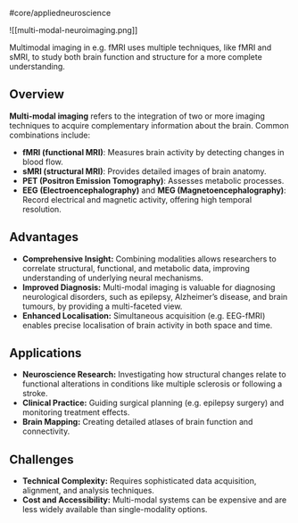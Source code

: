 #core/appliedneuroscience

![[multi-modal-neuroimaging.png]]

Multimodal imaging in e.g. fMRI uses multiple techniques, like fMRI and sMRI, to study both brain function and structure for a more complete understanding.

## Overview

**Multi-modal imaging** refers to the integration of two or more imaging techniques to acquire complementary information about the brain. Common combinations include:

- **fMRI (functional MRI)**: Measures brain activity by detecting changes in blood flow.
- **sMRI (structural MRI)**: Provides detailed images of brain anatomy.
- **PET (Positron Emission Tomography)**: Assesses metabolic processes.
- **EEG (Electroencephalography)** and **MEG (Magnetoencephalography)**: Record electrical and magnetic activity, offering high temporal resolution.

## Advantages

- **Comprehensive Insight:** Combining modalities allows researchers to correlate structural, functional, and metabolic data, improving understanding of underlying neural mechanisms.
- **Improved Diagnosis:** Multi-modal imaging is valuable for diagnosing neurological disorders, such as epilepsy, Alzheimer’s disease, and brain tumours, by providing a multi-faceted view.
- **Enhanced Localisation:** Simultaneous acquisition (e.g. EEG-fMRI) enables precise localisation of brain activity in both space and time.

## Applications

- **Neuroscience Research:** Investigating how structural changes relate to functional alterations in conditions like multiple sclerosis or following a stroke.
- **Clinical Practice:** Guiding surgical planning (e.g. epilepsy surgery) and monitoring treatment effects.
- **Brain Mapping:** Creating detailed atlases of brain function and connectivity.

## Challenges

- **Technical Complexity:** Requires sophisticated data acquisition, alignment, and analysis techniques.
- **Cost and Accessibility:** Multi-modal systems can be expensive and are less widely available than single-modality options.
